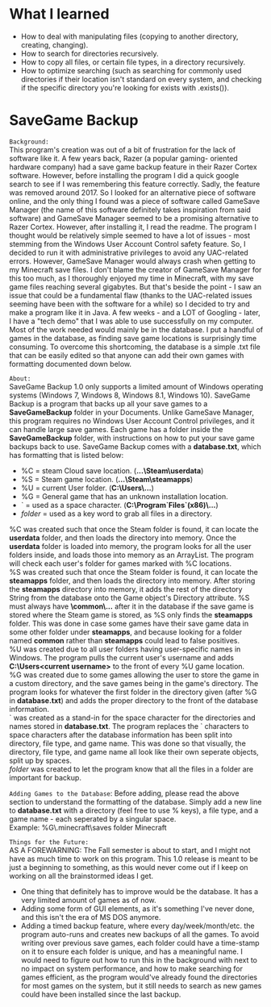 # What I learned
- How to deal with manipulating files (copying to another directory, creating, changing).
- How to search for directories recursively.
- How to copy all files, or certain file types, in a directory recursively.
- How to optimize searching (such as searching for commonly used directories if their location isn't standard on every system,
and checking if the specific directory you're looking for exists with <File>.exists()). <br />




# SaveGame Backup
`Background:` <br />
This program's creation was out of a bit of frustration for the lack of software like it. A few years back, Razer (a popular gaming-
oriented hardware company) had a save game backup feature in their Razer Cortex software. However, before installing the program I 
did a quick google search to see if I was remembering this feature correctly. Sadly, the feature was removed around 2017. So I looked
for an alternative piece of software online, and the only thing I found was a piece of software called GameSave Manager (the name of
this software definitely takes inspiration from said software) and GameSave Manager seemed to be a promising alternative to Razer 
Cortex. However, after installing it, I read the readme. The program I thought would be relatively simple seemed to have a lot of
issues - most stemming from the Windows User Account Control safety feature. So, I decided to run it with administrative privileges
to avoid any UAC-related errors. However, GameSave Manager would always crash when getting to my Minecraft save files. I don't blame
the creator of GameSave Manager for this too much, as I thoroughly enjoyed my time in Minecraft, with my save game files reaching
several gigabytes. But that's beside the point - I saw an issue that could be a fundamental flaw (thanks to the UAC-related issues
seeming have been with the software for a while) so I decided to try and make a program like it in Java. A few weeks - and a LOT of 
Googling - later, I have a "tech demo" that I was able to use successfully on my computer. Most of the work needed would mainly be in
the database. I put a handful of games in the database, as finding save game locations is surprisingly time consuming. To overcome
this shortcoming, the database is a simple .txt file that can be easily edited so that anyone can add their own games with formatting
documented down below. <br />

`About:` <br />
SaveGame Backup 1.0 only supports a limited amount of Windows operating systems (Windows 7, Windows 8, Windows 8.1, Windows 10).
SaveGame Backup is a program that backs up all your save games to a __SaveGameBackup__ folder in your Documents. Unlike GameSave 
Manager, this program requires no Windows User Account Control privileges, and it can handle large save games. Each game has a folder
inside the __SaveGameBackup__ folder, with instructions on how to put your save game backups back to use. SaveGame Backup comes with a
__database.txt__, which has formatting that is listed below: <br />
- %C = steam Cloud save location. (__...\Steam\userdata__)
- %S = Steam game location. (__...\Steam\steamapps__)
- %U = current User folder. (__C:\Users\\...__)
- %G = General game that has an unknown installation location.
- \` = used as a space character. (__C:\Program\`Files\`(x86)\\...__) <br />
- _folder_ = used as a key word to grab all files in a directory.

%C was created such that once the Steam folder is found, it can locate the __userdata__ folder, and then loads the directory into 
memory. Once the __userdata__ folder is loaded into memory, the program looks for all the user folders inside, and loads those into
memory as an ArrayList. The program will check each user's folder for games marked with %C locations. <br />
%S was created such that once the Steam folder is found, it can locate the __steamapps__ folder, and then loads the directory into
memory. After storing the __steamapps__ directory into memory, it adds the rest of the directory String from the database onto the 
Game object's Directory attribute. %S must always have __\common\\...__ after it in the database if the save game is stored where the
Steam game is stored, as %S only finds the __steamapps__ folder. This was done in case some games have their save game data in some
other folder under __steamapps__, and because looking for a folder named __common__ rather than __steamapps__ could lead to false 
positives. <br />
%U was created due to all user folders having user-specific names in Windows. The program pulls the current user's username and adds
__C:\Users\<current username>__ to the front of every %U game location. <br />
%G was created due to some games allowing the user to store the game in a custom directory, and the save games being in the game's
directory. The program looks for whatever the first folder in the directory given (after %G in __database.txt__) and adds the proper 
directory to the front of the database information. <br />
\` was created as a stand-in for the space character for the directories and names stored in __database.txt__. The program replaces the
\` characters to space characters after the database information has been split into directory, file type, and game name. This was done
so that visually, the directory, file type, and game name all look like their own seperate objects, split up by spaces. <br />
_folder_ was created to let the program know that all the files in a folder are important for backup. <br />

`Adding Games to the Database`:
Before adding, please read the above section to understand the formatting of the database. Simply add a new line to __database.txt__ 
with a directory (feel free to use % keys), a file type, and a game name - each seperated by a singular space. <br />
Example: %G\\.minecraft\saves folder Minecraft <br />

`Things for the Future:` <br />
AS A FOREWARNING: The Fall semester is about to start, and I might not have as much time to work on this program. This 1.0 release is
meant to be just a beginning to something, as this would never come out if I keep on working on all the brainstormed ideas I get. <br />
- One thing that definitely has to improve would be the database. It has a very limited amount of games as of now. <br />
- Adding some form of GUI elements, as it's something I've never done, and this isn't the era of MS DOS anymore.
- Adding a timed backup feature, where every day/week/month/etc. the program auto-runs and creates new backups of all the games. To avoid
writing over previous save games, each folder could have a time-stamp on it to ensure each folder is unique, and has a meaningful name.
I would need to figure out how to run this in the background with next to no impact on system performance, and how to make searching for
games efficient, as the program would've already found the directories for most games on the system, but it still needs to search as new
games could have been installed since the last backup.
